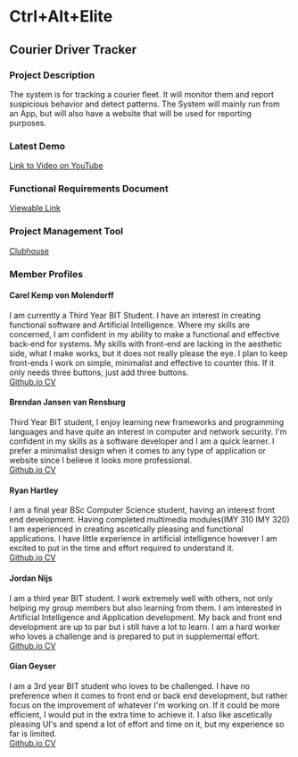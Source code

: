 # Ctrl+Alt+Elite
## Courier Driver Tracker
### Project Description
The system is for tracking a courier fleet. It will monitor them and report suspicious behavior and detect patterns. The System will mainly run from an App, but will also have a website that will be used for reporting purposes. 
### Latest Demo
[Link to Video on YouTube](https://youtu.be/3eAq-aJkn40)
### Functional Requirements Document
[Viewable Link](https://www.overleaf.com/read/scbvxcvmwpzd)
### Project Management Tool
[Clubhouse](https://app.clubhouse.io/ctraltelite/stories/space/24/everything)
### Member Profiles
#### Carel Kemp von Molendorff
I am currently a Third Year BIT Student. I have an interest in creating functional software and
Artificial Intelligence. Where my skills are concerned, I am confident in my ability to make a functional and effective back-end for systems. My skills with front-end are lacking in the aesthetic side, what I make works, but it does not really please the eye. I plan to keep front-ends I work on simple, minimalist and effective to counter this. If it only needs three buttons, just add three buttons.  
[Github.io CV](https://carelkemp.github.io/)
#### Brendan Jansen van Rensburg
Third Year BIT student, I enjoy learning new frameworks and programming languages and have
quite an interest in computer and network security. I'm confident in my skills as a software developer and I am a quick learner. I prefer a minimalist design when it comes to any type of application or website since I believe it looks more professional.  
[Github.io CV](https://brendanjvr.github.io/)
#### Ryan Hartley
I am a final year BSc Computer Science student, having an interest front end development. Having
completed multimedia modules(IMY 310 IMY 320) I am experienced in creating ascetically pleasing and
functional applications. I have little experience in artificial intelligence however I am excited to put in the time and effort required to understand it.  
[Github.io CV](https://ryanh08.github.io/)
#### Jordan Nijs
I am a third year BIT student. I work extremely well with others, not only helping my group
members but also learning from them. I am interested in Artificial Intelligence and Application development. My back and front end development are up to par but i still have a lot to learn. I am a hard worker who loves a challenge and is prepared to put in supplemental effort.  
[Github.io CV](https://JordanNijs.github.io/)
#### Gian Geyser
I am a 3rd year BIT student who loves to be challenged. I have no preference when it comes to front
end or back end development, but rather focus on the improvement of whatever I'm working on. If it could be
more efficient, I would put in the extra time to achieve it. I also like ascetically pleasing UI's and spend a lot of effort and time on it, but my experience so far is limited.  
[Github.io CV](https://giangeyser.github.io/)
